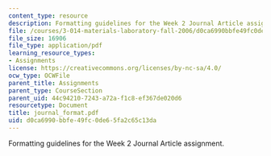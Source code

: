 ```yaml
---
content_type: resource
description: Formatting guidelines for the Week 2 Journal Article assignment.
file: /courses/3-014-materials-laboratory-fall-2006/d0ca6990bbfe49fc0de65fa2c65c13da_journal_format.pdf
file_size: 16906
file_type: application/pdf
learning_resource_types:
- Assignments
license: https://creativecommons.org/licenses/by-nc-sa/4.0/
ocw_type: OCWFile
parent_title: Assignments
parent_type: CourseSection
parent_uid: 44c94210-7243-a72a-f1c8-ef367de020d6
resourcetype: Document
title: journal_format.pdf
uid: d0ca6990-bbfe-49fc-0de6-5fa2c65c13da
---
```

Formatting guidelines for the Week 2 Journal Article assignment.